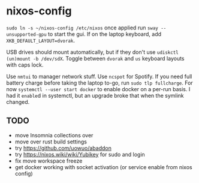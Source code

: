 # nixos-config

`sudo ln -s ~/nixos-config /etc/nixos`
once applied run `sway --unsupported-gpu` to start the gui. If on the laptop keyboard, add `XKB_DEFAULT_LAYOUT=dvorak`.

USB drives should mount automatically, but if they don't use `udiskctl (un)mount -b /dev/sdX`.
Toggle between `dvorak` and `us` keyboard layouts with caps lock.

Use `nmtui` to manager network stuff.
Use `ncspot` for Spotify.
If you need full battery charge before taking the laptop to-go, run `sudo tlp fullcharge`.
For now `systemctl --user start docker` to enable docker on a per-run basis. I had it `enable`d in systemctl, but an upgrade broke that when the symlink changed.

## TODO

- move Insomnia collections over
- move over rust build settings
- try https://github.com/uowuo/abaddon
- try https://nixos.wiki/wiki/Yubikey for sudo and login
- fix move workspace freeze
- get docker working with socket activation (or service enable from nixos config)
